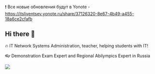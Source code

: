 ❗ Все новые обновления будут в Yonote - https://itsliventsev.yonote.ru/share/37126320-8e67-4b49-a455-18a6ce2cfafb

## Hi there 👋

🔥 IT Network Systems Administration, teacher, helping students with IT!

👓️ Demonstration Exam Expert and Regional Abilympics Expert in Russia

![](http://github-profile-summary-cards.vercel.app/api/cards/profile-details?username=ItsLiventsev&theme=vue)

<!--
**ItsLiventsev/ItsLiventsev** is a ✨ _special_ ✨ repository because its `README.md` (this file) appears on your GitHub profile.

Here are some ideas to get you started:

- 🔭 I’m currently working on ...
- 🌱 I’m currently learning ...
- 👯 I’m looking to collaborate on ...
- 🤔 I’m looking for help with ...
- 💬 Ask me about ...
- 📫 How to reach me: ...
- 😄 Pronouns: ...
- ⚡ Fun fact: ...
-->
